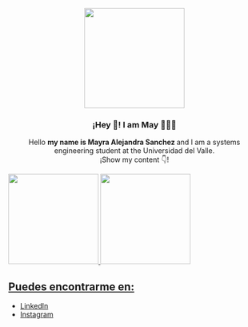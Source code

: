 <p align="center" width="300">
   <img align="center" width="200" src="https://scontent.fclo5-1.fna.fbcdn.net/v/t1.6435-9/190052429_1047730272300339_29760143397277519_n.jpg?_nc_cat=106&ccb=1-7&_nc_sid=174925&_nc_ohc=tEHhWu7TeIQAX-jK1kc&_nc_ht=scontent.fclo5-1.fna&oh=00_AfBGl60vl8HW25F4eDWVqn5wzW56NmwbzPKhXK-zPBrrWw&oe=647778B0" />
   <h3 align="center">¡Hey 👋! I am May 👨🏻‍💻</h3>
</p>

<p align="center"> Hello <strong> my name is Mayra Alejandra Sanchez </strong> and I am a systems engineering student at the Universidad del Valle.<br />¡Show my content 👇!</p>

<div>
  <a href="https://github.com/mayra-Sanchez/mayra-Sanchez%22%3E">
  <img height="180cm" src="https://github-readme-stats.vercel.app/api?username=mayra-Sanchez&show_icons=true&theme=radical">
  <img height="180cm" src="https://github-readme-stats.vercel.app/api/top-langs/?username=mayra-Sanchez&layout=default">
</div>
  
  ## Puedes encontrarme en:
  - [LinkedIn](https://www.linkedin.com/in/mayra-s%C3%A1nchez-577183235/)
  - [Instagram](https://www.instagram.com/mayrasanchez_08/)
